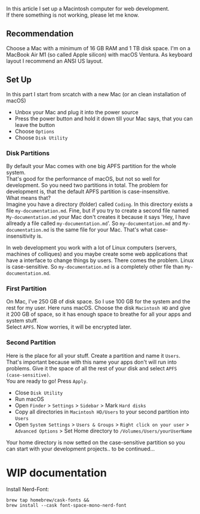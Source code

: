 In this article I set up a Macintosh computer for web development.  
If there something is not working, please let me know.

## Recommendation
Choose a Mac with a minimum of 16 GB RAM and 1 TB disk space.
I'm on a MacBook Air M1 (so called Apple silicon) with macOS Ventura.
As keyboard layout I recommend an ANSI US layout.

## Set Up
In this part I start from srcatch with a new Mac (or an clean installation of macOS)
* Unbox your Mac and plug it into the power source
* Press the power button and hold it down till your Mac says, that you can leave the button
* Choose `Options`
* Choose `Disk Utility`

### Disk Partitions
By default your Mac comes with one big APFS partition for the whole system.  
That's good for the performance of macOS, but not so well for development. So you need two partitions in total.
The problem for development is, that the default APFS partition is case-insensitive.  
What means that?  
Imagine you have a directory (folder) called `Coding`. In this directory exists a file `my-documentation.md`. Fine, but if you try to create
a second file named `My-documentation.md` your Mac don't creates it because it says 'Hey, I have allready a file called `my-documentation.md`'.
So `my-documentation.md` and `My-documentation.md` is the same file for your Mac. That's what case-insensitivity is.  

In web development you work with a lot of Linux computers (servers, machines of colliques) and you maybe create some web applications that 
have a interface to change things by users. There comes the problem. Linux is case-sensitive. So `my-documentation.md` is a completely other
file than `My-documentation.md`.

### First Partition
On Mac, I've 250 GB of disk space. So I use 100 GB for the system and the rest for my user.
Here runs macOS. Choose the disk `Macintosh HD` and give it 200 GB of space, so it has enough space to breathe for all your apps and system stuff.  
Select `APFS`. Now worries, it will be encrypted later.

### Second Partition
Here is the place for all your stuff. Create a partition and name it `Users`. That's important because with this name your apps don't will run 
into problems. Give it the space of all the rest of your disk and select `APFS (case-sensitive)`.  
You are ready to go! Press `Apply`.

* Close `Disk Utility`
* Run macOS
* Open `Finder` > `Settings` > `Sidebar` > Mark `Hard disks`
* Copy all directories in `Macintosh HD/Users` to your second partition into `Users`
* Open `System Settings` > `Users & Groups` > `Right click on your user` > `Advanced Options` > Set Home directory to `/Volumes/Users/yourUserName`

Your home directory is now setted on the case-sensitive partition so you can start with your development projects.. to be continued...

# WIP documentation
Install Nerd-Font:
```shell
brew tap homebrew/cask-fonts &&
brew install --cask font-space-mono-nerd-font
```
